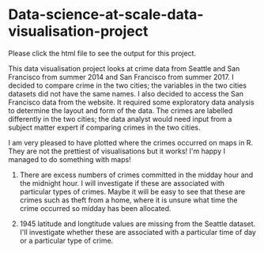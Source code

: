 # Data-science-at-scale-data-visualisation-project

Please click the html file to see the output for this project.

This data visualisation project looks at crime data from Seattle and San Francisco from summer 2014 and San Francisco from summer 2017. I decided to compare crime in the two cities; the variables in the two cities datasets did not have the same names. I also decided to access the San Francisco data from the website. It required some exploratory data analysis to determine the layout and form of the data. The crimes are labelled differently in the two cities; the data analyst would need input from a subject matter expert if comparing crimes in the two cities.

I am very pleased to have plotted where the crimes occurred on maps in R. They are not the prettiest of visualisations but it works! I'm happy I managed to do something with maps!  

1. There are excess numbers of crimes committed in the midday hour and the midnight hour. I will investigate if these are associated with particular types of crimes. Maybe it will be easy to see that these are crimes such as theft from a home, where it is unsure what time the crime occurred so midday has been allocated. 

2. 1945 latitude and longtitude values are missing from the Seattle dataset. I'll investigate whether these are associated with a particular time of day or a particular type of crime.
